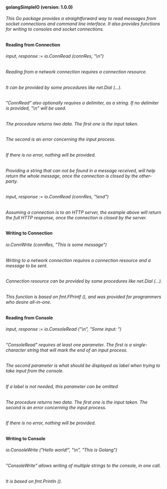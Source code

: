 #### **golangSimpleIO (version: 1.0.0)**


###### This Go package provides a straightforward way to read messages from socket connections and command line interface. It also provides functions for writing to consoles and socket connections.

#### **Reading from Connection**


###### input, response := io.ConnRead (connRes, "\n")

###### Reading from a network connection requires a connection resource.
###### It can be provided by some procedures like net.Dial (...).

###### "ConnRead" also optionally requires a delimiter, as a string. If no delimiter is provided, "\n" will be used.

###### The procedure returns two data. The first one is the input taken.
###### The second is an error concerning the input process.
###### If there is no error, nothing will be provided.

###### Providing a string that can not be found in a message received, will help return the whole message, once the connection is closed by the other-party.

###### input, response := io.ConnRead (connRes, "!end")

###### Assuming a connection is to an HTTP server, the example above will return the full HTTP response, once the connection is closed by the server.

#### **Writing to Connection**


###### io.ConnWrite (connRes, "This is some message")

###### Writing to a network connection requires a connection resource and a message to be sent.
###### Connection resource can be provided by some procedures like net.Dial (...).

###### This function is based on fmt.FPrintf (), and was provided for programmers who desire all-in-one.

#### **Reading from Console**


###### input, response := io.ConsoleRead ("\n", "Some input: ")

###### "ConsoleRead" requires at least one parameter. The first is a single-character string that will mark the end of an input process.
###### The second parameter is what should be displayed as label when trying to take input from the console.
###### If a label is not needed, this parameter can be omitted

###### The procedure returns two data. The first one is the input taken. The second is an error concerning the input process.
###### If there is no error, nothing will be provided.

#### **Writing to Console**


###### io.ConsoleWrite ("Hello world!", "\n", "This is Golang")

###### "ConsoleWrite" allows writing of multiple strings to the console, in one call.
###### It is based on fmt.Println ().

